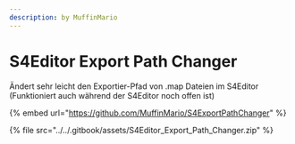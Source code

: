 ```yaml
---
description: by MuffinMario
---
```


# S4Editor Export Path Changer

Ändert sehr leicht den Exportier-Pfad von .map Dateien im S4Editor (Funktioniert auch während der S4Editor noch offen ist)

{% embed url="https://github.com/MuffinMario/S4ExportPathChanger" %}

{% file src="../../.gitbook/assets/S4Editor_Export_Path_Changer.zip" %}
